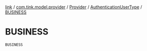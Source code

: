[link](../../../index.md) / [com.tink.model.provider](../../index.md) / [Provider](../index.md) / [AuthenticationUserType](index.md) / [BUSINESS](./-b-u-s-i-n-e-s-s.md)

# BUSINESS

`BUSINESS`
